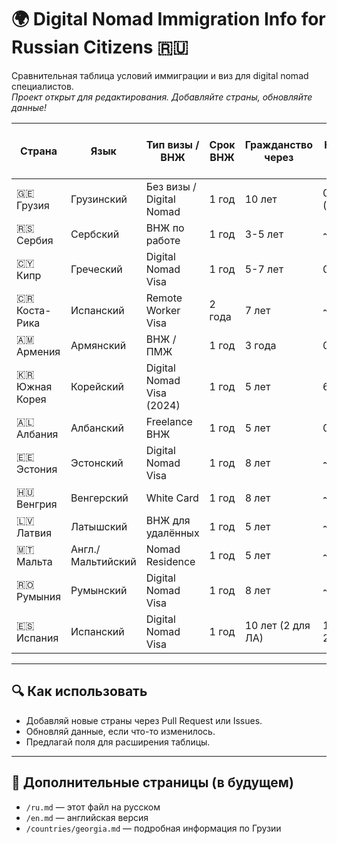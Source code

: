 # 🌍 Digital Nomad Immigration Info for Russian Citizens 🇷🇺

Сравнительная таблица условий иммиграции и виз для digital nomad специалистов.  
*Проект открыт для редактирования. Добавляйте страны, обновляйте данные!*

| Страна        | Язык       | Тип визы / ВНЖ        | Срок ВНЖ | Гражданство через | Налоги (%) | Мин. доход / мес. | Разрешена работа | С семьёй | Требуется юр. адрес | Требуется ИП / контракт | Стоимость жизни / мес. | Английский | Русское сообщество | Виза даёт доступ к Шенгену | Официальный сайт |
|---------------|------------|------------------------|----------|--------------------|-------------|--------------------|------------------|-----------|----------------------|-------------------------|------------------------|------------|--------------------|---------------------------|------------------|
| 🇬🇪 Грузия     | Грузинский | Без визы / Digital Nomad | 1 год    | 10 лет             | 0% (<25k$)  | ~$2000             | ✅               | ✅         | ❌                   | ❌                      | ~$1000                 | 🟡 Средне   | ✅                | ❌                        | [georgia.travel](https://georgia.travel/remote-work-from-georgia) |
| 🇷🇸 Сербия     | Сербский   | ВНЖ по работе          | 1 год    | 3-5 лет            | ~10%        | ~$1500             | ✅               | ✅         | ✅                   | ❌                      | ~$800                  | 🔴 Слабо    | ✅                | ❌                        | [mup.gov.rs](http://www.mup.gov.rs/wps/portal/sr) |
| 🇨🇾 Кипр       | Греческий  | Digital Nomad Visa     | 1 год    | 5-7 лет            | 0-20%       | €2500              | ❌               | ✅         | ✅                   | ✅                      | ~€1500                 | 🟢 Хорошо   | ⚠️ Немного         | ✅                        | [cyprusdigitalnomadvisa.co](https://www.cyprusdigitalnomadvisa.co/) |
| 🇨🇷 Коста-Рика | Испанский  | Remote Worker Visa     | 2 года   | 7 лет              | ~15%        | $3000              | ❌               | ✅         | ✅                   | ✅                      | ~$1200                 | 🔴 Слабо    | ⚠️ Немного         | ❌                        | [migracion.go.cr](https://migracion.go.cr/) |
| 🇦🇲 Армения    | Армянский  | ВНЖ / ПМЖ              | 1 год    | 3 года             | 0-20%       | Нет требований     | ✅               | ✅         | ❌                   | ❌                      | ~$800                  | 🟡 Средне   | ✅                | ❌                        | [mfa.am](https://www.mfa.am/en/visa/) |
| 🇰🇷 Южная Корея| Корейский  | Digital Nomad Visa (2024) | 1 год | 5 лет              | 6–45%       | $2500              | ✅               | ✅         | ✅                   | ✅                      | ~$1400                 | 🟢 Хорошо   | ⚠️ Немного         | ❌                        | [hikorea.go.kr](https://www.hikorea.go.kr/Main.pt) |
| 🇦🇱 Албания    | Албанский  | Freelance ВНЖ          | 1 год    | 5 лет              | 0-15%       | ~$900              | ✅               | ✅         | ❌                   | ❌                      | ~$700                  | 🟡 Средне   | ⚠️ Немного         | ❌                        | [e-albania.al](https://e-albania.al/) |
| 🇪🇪 Эстония    | Эстонский  | Digital Nomad Visa     | 1 год    | 8 лет              | ~20%        | €3504 (брутто)     | ❌               | ✅         | ✅                   | ✅                      | ~€1200                 | 🟢 Отлично  | ⚠️ Немного         | ✅                        | [nomadvisa.estonia.ee](https://nomadvisa.estonia.ee/) |
| 🇭🇺 Венгрия    | Венгерский | White Card             | 1 год    | 8 лет              | ~15%        | €2000              | ❌               | ✅         | ✅                   | ✅                      | ~€1000                 | 🟡 Средне   | ⚠️ Немного         | ✅                        | [enterhungary.gov.hu](https://enterhungary.gov.hu/) |
| 🇱🇻 Латвия     | Латышский  | ВНЖ для удалённых      | 1 год    | 5 лет              | ~23%        | €3000              | ✅ (ЕС компания) | ✅         | ✅                   | ✅                      | ~€1100                 | 🟢 Хорошо   | ⚠️ Немного         | ✅                        | [pmlp.gov.lv](https://www.pmlp.gov.lv/) |
| 🇲🇹 Мальта     | Англ./Мальтийский | Nomad Residence | 1 год    | 5 лет              | ~15%        | €2700              | ❌               | ✅         | ✅                   | ✅                      | ~€1500                 | 🟢 Отлично  | ⚠️ Немного         | ✅                        | [residencymalta.gov.mt](https://residencymalta.gov.mt/) |
| 🇷🇴 Румыния    | Румынский  | Digital Nomad Visa     | 1 год    | 8 лет              | ~10%        | €3700              | ✅               | ✅         | ✅                   | ✅                      | ~€1000                 | 🟡 Средне   | ⚠️ Немного         | ✅                        | [mae.ro](https://www.mae.ro/en) |
| 🇪🇸 Испания    | Испанский  | Digital Nomad Visa     | 1 год    | 10 лет (2 для ЛА)  | 19–24%      | €2316              | ✅               | ✅         | ✅                   | ✅                      | ~€1300                 | 🟢 Хорошо   | ✅                | ✅                        | [sede.gob.es](https://sede.administracionespublicas.gob.es/) |


---

## 🔍 Как использовать

- Добавляй новые страны через Pull Request или Issues.
- Обновляй данные, если что-то изменилось.
- Предлагай поля для расширения таблицы.

---

## 📄 Дополнительные страницы (в будущем)

- `/ru.md` — этот файл на русском
- `/en.md` — английская версия
- `/countries/georgia.md` — подробная информация по Грузии
